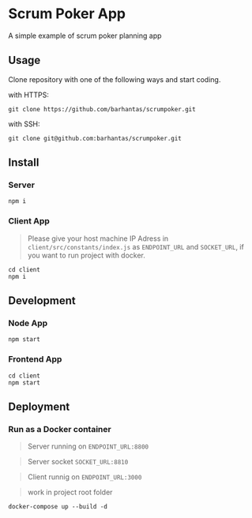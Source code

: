 # Scrum Poker App

A simple example of scrum poker planning app

## Usage

Clone repository with one of the following ways and start coding.

with HTTPS:

```shell
git clone https://github.com/barhantas/scrumpoker.git
```

with SSH:

```shell
git clone git@github.com:barhantas/scrumpoker.git
```

## Install

### Server
```shell
npm i
```

### Client App
> Please give your host machine IP Adress in `client/src/constants/index.js` as `ENDPOINT_URL` and `SOCKET_URL`, if you want to run project with docker.

```shell
cd client
npm i
```

## Development
### Node App
```shell
npm start
```

### Frontend App
```shell
cd client
npm start
```

## Deployment

### Run as a Docker container

> Server running on  `ENDPOINT_URL:8800`

> Server socket  `SOCKET_URL:8810`

> Client runnig on `ENDPOINT_URL:3000`

> work in project root folder

```shell
docker-compose up --build -d
```

